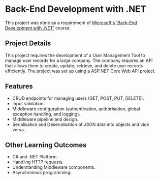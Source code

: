 # Back-End Development with .NET

This project was done as a requirement of [Microsoft's 'Back-End Development with .NET'](https://www.coursera.org/learn/back-end-development-with-dotnet?specialization=microsoft-full-stack-developer) course.

## Project Details

This project requires the development of a User Management Tool to manage user records for a large company. The company requires an API that allows them to create, update, retrieve, and delete user records efficiently.
The project was set up using a ASP.NET Core Web API project.

## Features
- CRUD endpoints for managing users (GET, POST, PUT, DELETE).
- Input validation.
- Middleware configuration (authentication, authorisation, global exception handling, and logging).
- Middleware pipeline and design.
- Serialisation and Deserialisation of JSON data into objects and vice versa.

## Other Learning Outcomes
- C# and .NET Platform.
- Handling HTTP requests.
- Understanding Middleware components.
- Asynchronous programming.
